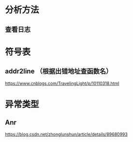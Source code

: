 # 分析方法
## 查看日志

# 符号表

## addr2line （根据出错地址查函数名）
https://www.cnblogs.com/TravelingLight/p/10110318.html

# 异常类型
## Anr
https://blog.csdn.net/zhonglunshun/article/details/89680993